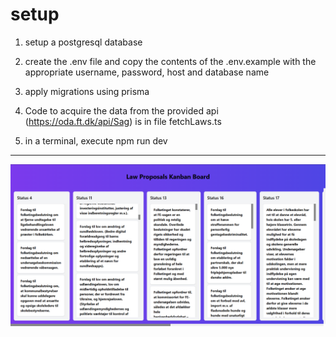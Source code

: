 # setup 

1. setup a postgresql database

2. create the .env file and copy the contents of the .env.example with the appropriate username, password, host and database name

3. apply migrations using prisma

4. Code to acquire the data from the provided api (https://oda.ft.dk/api/Sag) is in file fetchLaws.ts

5. in a terminal, execute npm run dev

---


![alt text](<public/Kanban ScreenShot.png>)